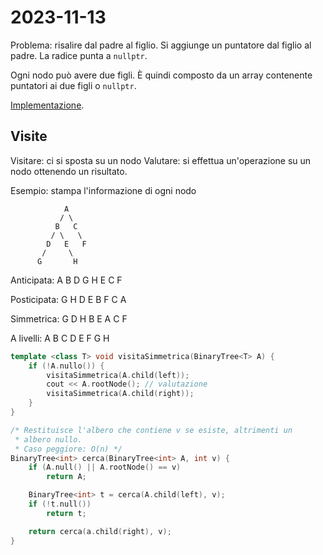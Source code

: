 # 2023-11-13

Problema: risalire dal padre al figlio. Si aggiunge un puntatore dal figlio al padre. La radice punta a `nullptr`.

Ogni nodo può avere due figli. È quindi composto da un array contenente puntatori ai due figli o `nullptr`.

[Implementazione](BinaryTree.cpp).

## Visite

Visitare: ci si sposta su un nodo
Valutare: si effettua un'operazione su un nodo ottenendo un risultato.

Esempio: stampa l'informazione di ogni nodo

```
            A
           / \
          B   C
         / \   \
        D   E   F
       /     \
      G       H
```

Anticipata:  A B D G H E C F

Posticipata: G H D E B F C A

Simmetrica:  G D H B E A C F

A livelli:   A B C D E F G H

```cpp
template <class T> void visitaSimmetrica(BinaryTree<T> A) {
    if (!A.nullo()) {
        visitaSimmetrica(A.child(left));
        cout << A.rootNode(); // valutazione
        visitaSimmetrica(A.child(right));
    }
}
```

```cpp
/* Restituisce l'albero che contiene v se esiste, altrimenti un
 * albero nullo.
 * Caso peggiore: O(n) */
BinaryTree<int> cerca(BinaryTree<int> A, int v) {
    if (A.null() || A.rootNode() == v)
        return A;

    BinaryTree<int> t = cerca(A.child(left), v);
    if (!t.null())
        return t;

    return cerca(a.child(right), v);
}
```
